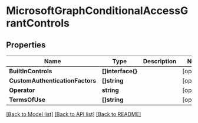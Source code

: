 # MicrosoftGraphConditionalAccessGrantControls

## Properties

Name | Type | Description | Notes
------------ | ------------- | ------------- | -------------
**BuiltInControls** | **[]interface{}** |  | [optional] 
**CustomAuthenticationFactors** | **[]string** |  | [optional] 
**Operator** | **string** |  | [optional] 
**TermsOfUse** | **[]string** |  | [optional] 

[[Back to Model list]](../README.md#documentation-for-models) [[Back to API list]](../README.md#documentation-for-api-endpoints) [[Back to README]](../README.md)


